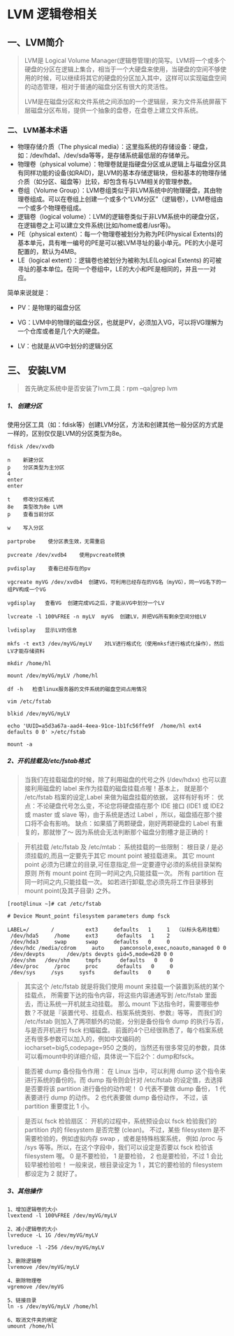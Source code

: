 # LVM 逻辑卷相关

## 一、LVM简介

>  LVM是 Logical Volume Manager(逻辑卷管理)的简写。LVM将一个或多个硬盘的分区在逻辑上集合，相当于一个大硬盘来使用，当硬盘的空间不够使用的时候，可以继续将其它的硬盘的分区加入其中，这样可以实现磁盘空间的动态管理，相对于普通的磁盘分区有很大的灵活性。
>
> LVM是在磁盘分区和文件系统之间添加的一个逻辑层，来为文件系统屏蔽下层磁盘分区布局，提供一个抽象的盘卷，在盘卷上建立文件系统。

### 二、 LVM基本术语

* 物理存储介质（The physical media）：这里指系统的存储设备：硬盘，如：/dev/hda1、/dev/sda等等，是存储系统最低层的存储单元。
* 物理卷（physical volume）：物理卷就是指硬盘分区或从逻辑上与磁盘分区具有同样功能的设备(如RAID)，是LVM的基本存储逻辑块，但和基本的物理存储介质（如分区、磁盘等）比较，却包含有与LVM相关的管理参数。
* 卷组（Volume Group）：LVM卷组类似于非LVM系统中的物理硬盘，其由物理卷组成。可以在卷组上创建一个或多个“LVM分区”（逻辑卷），LVM卷组由一个或多个物理卷组成。
* 逻辑卷（logical volume）：LVM的逻辑卷类似于非LVM系统中的硬盘分区，在逻辑卷之上可以建立文件系统(比如/home或者/usr等)。
* PE（physical extent）：每一个物理卷被划分为称为PE(Physical Extents)的基本单元，具有唯一编号的PE是可以被LVM寻址的最小单元。PE的大小是可配置的，默认为4MB。
* LE（logical extent）：逻辑卷也被划分为被称为LE(Logical Extents) 的可被寻址的基本单位。在同一个卷组中，LE的大小和PE是相同的，并且一一对应。

简单来说就是：

* PV：是物理的磁盘分区

* VG：LVM中的物理的磁盘分区，也就是PV，必须加入VG，可以将VG理解为一个仓库或者是几个大的硬盘。

* LV：也就是从VG中划分的逻辑分区

## 三、 安装LVM

>  首先确定系统中是否安装了lvm工具：rpm –qa|grep lvm

##### 1、 创建分区

使用分区工具（如：fdisk等）创建LVM分区，方法和创建其他一般分区的方式是一样的，区别仅仅是LVM的分区类型为8e。

```
fdisk /dev/xvdb

n    新建分区
p    分区类型为主分区
4
enter
enter

t    修改分区格式
8e   类型改为8e LVM
p    查看当前分区

w    写入分区

partprobe    使分区表生效，无需重启

pvcreate /dev/xvdb4    使用pvcreate转换

pvdisplay    查看已经存在的pv

vgcreate myVG /dev/xvdb4  创建VG，可利用已经存在的VG名（myVG），同一VG名下的一组PV构成一个VG

vgdisplay   查看VG  创建完成VG之后，才能从VG中划分一个LV

lvcreate -l 100%FREE -n myLV  myVG  创建LV，并把VG所有剩余空间分给LV

lvdisplay   显示LV的信息

mkfs -t ext3 /dev/myVG/myLV    对LV进行格式化（使用mksf进行格式化操作），然后LV才能存储资料

mkdir /home/hl

mount /dev/myVG/myLV /home/hl

df -h   检查linux服务器的文件系统的磁盘空间占用情况

vim /etc/fstab

blkid /dev/myVG/myLV 

echo 'UUID=a5d3a67a-aad4-4eea-91ce-1b1fc56ffe9f  /home/hl ext4 defaults 0 0' >/etc/fstab

mount -a
```

##### 2、开机挂载及/etc/fstab格式

> 当我们在挂载磁盘的时候，除了利用磁盘的代号之外 (/dev/hdxx) 也可以直接利用磁盘的 label 来作为挂载的磁盘挂载点喔！基本上， 就是那个 /etc/fstab 档案的设定,Label 来做为磁盘挂载的依据， 这样有好有坏：
> 优点：不论硬盘代号怎么变，不论您将硬盘插在那个 IDE 接口 (IDE1 或 IDE2 或 master 或 slave 等)，由于系统是透过 Label ，所以，磁盘插在那个接口将不会有影响。
> 缺点：如果插了两颗硬盘，刚好两颗硬盘的 Label 有重复的，那就惨了～ 因为系统会无法判断那个磁盘分割槽才是正确的！

> 开机挂载 /etc/fstab 及 /etc/mtab：
>  系统挂载的一些限制：
>  根目录 / 是必须挂载的,而且一定要先于其它 mount point 被挂载进来。
>  其它 mount point 必须为已建立的目录,可任意指定,但一定要遵守必须的系统目录架构原则
>  所有 mount point 在同一时间之内,只能挂载一次。
>  所有 partition 在同一时间之内,只能挂载一次。
>  如若进行卸载,您必须先将工作目录移到 mount point(及其子目录) 之外。

```
[root@linux ~]# cat /etc/fstab

# Device Mount_point filesystem parameters dump fsck

LABEL=/       /          ext3     defaults   1     1  （以标头名称挂载）
 /dev/hda5     /home     ext3      defaults   1    2
 /dev/hda3     swap      swap     defaults   0     0
 /dev/hdc /media/cdrom     auto     pamconsole,exec,noauto,managed 0 0
 /dev/devpts       /dev/pts devpts gid=5,mode=620 0 0
 /dev/shm   /dev/shm     tmpfs      defaults   0    0
 /dev/proc     /proc     proc      defaults   0     0
 /dev/sys     /sys     sysfs      defaults   0     0
```

> 其实这个 /etc/fstab 就是将我们使用 mount 来挂载一个装置到系统的某个挂载点， 所需要下达的指令内容，将这些内容通通写到 /etc/fstab 里面去，而让系统一开机就主动挂载。 那么 mount 下达指令时，需要哪些参数？不就是『装置代号、挂载点、档案系统类别、参数』等等， 而我们的 /etc/fstab 则加入了两项额外的功能，分别是备份指令 dump 的执行与否， 与是否开机进行 fsck 扫瞄磁盘。
>  前面的4个已经很熟悉了，每个档案系统还有很多参数可以加入的，例如中文编码的 iocharset=big5,codepage=950 之类的，当然还有很多常见的参数，具体可以看mount中的详细介绍，具体说一下后2个：dump和fsck。

> 能否被 dump 备份指令作用： 
>      在 Linux 当中，可以利用 dump 这个指令来进行系统的备份的。而 dump 指令则会针对 /etc/fstab 的设定值，去选择是否要将该 partition 进行备份的动作呢！ 0 代表不要做 dump 备份， 1 代表要进行 dump 的动作。 2 也代表要做 dump 备份动作， 不过，该 partition 重要度比 1 小。

> 是否以 fsck 检验扇区：
>      开机的过程中，系统预设会以 fsck 检验我们的 partition 内的 filesystem 是否完整 (clean)。 不过，某些 filesystem 是不需要检验的，例如虚拟内存 swap ，或者是特殊档案系统， 例如 /proc 与 /sys 等等。所以，在这个字段中，我们可以设定是否要以 fsck 检验该 filesystem 喔。 0 是不要检验， 1 是要检验， 2 也是要检验，不过 1 会比较早被检验啦！ 一般来说，根目录设定为 1 ，其它的要检验的 filesystem 都设定为 2 就好了。

##### 3、其他操作

```
1、增加逻辑卷的大小
lvextend -l 100%FREE /dev/myVG/myLV

2、减小逻辑卷的大小
lvreduce -L 1G /dev/myVG/myLV

lvreduce -l -256 /dev/myVG/myLV

3、删除逻辑卷
lvremove /dev/myVG/myLV

4、删除物理卷
vgremove /dev/myVG

5、链接目录
ln -s /dev/myVG/myLV /home/hl

6、取消文件夹的绑定
umount /home/hl
```
